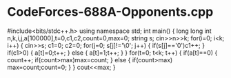 # CodeForces-688A-Opponents.cpp
#include<bits/stdc++.h>
using namespace std;
int main()
{
    long long int n,k,i,j,a[100000],t=0,c1,c2,count=0,max=0;
    string s;
    cin>>n>>k;
    for(i=0; i<k; i++)
    {
        cin>>s;
        c1=0;
        c2=0;
        for(j=0; s[j]!='\0'; j++)
        {
            if(s[j]=='0')c1++;
        }
        if(c1>0)
        {
            a[t]=0;t++;
        }
        else
        {
            a[t]=1;t++;
        }
    }
    for(t=0; t<k; t++)
    {
        if(a[t]==0)
        {
            count++;
            if(count>max)max=count;
        }
        else
        {
            if(count>max)
                max=count;count=0;
        }
    }
    cout<<max;
}
